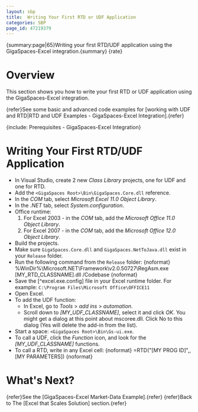 ```yaml
---
layout: sbp
title:  Writing Your First RTD or UDF Application
categories: SBP
page_id: 47219379
---
```


{summary:page|65}Writing your first RTD/UDF application using the GigaSpaces-Excel integration.{summary}
{rate}
#  Overview

This section shows you how to write your first RTD or UDF application using the GigaSpaces-Excel integration.

{refer}See some basic and advanced code examples for [working with UDF and RTD|RTD and UDF Examples - GigaSpaces-Excel Integration].{refer}

{include: Prerequisites - GigaSpaces-Excel Integration}

#  Writing Your First RTD/UDF Application

- In Visual Studio, create 2 new *Class Library* projects, one for UDF and one for RTD.
- Add the `<GigaSpaces Root>\Bin\GigaSpaces.Core.dll` reference.
- In the *COM* tab, select *Microsoft Excel 11.0 Object Library*.
- In the *.NET* tab, select *System.configuration*.
- Office runtime:
    1. For Excel 2003 - in the *COM* tab, add the *Microsoft Office 11.0 Object Library*.
    1. For Excel 2007 - in the *COM* tab, add the *Microsoft Office 12.0 Object Library*.
- Build the projects.
- Make sure `GigaSpaces.Core.dll` and `GigaSpaces.NetToJava.dll` exist in your `Release` folder.
- Run the following command from the `Release` folder:
{noformat}
%WinDir%\Microsoft.NET\Framework\v2.0.50727\RegAsm.exe \[MY_RTD_CLASSNAME\].dll /Codebase
{noformat}
- Save the [^excel.exe.config] file in your Excel runtime folder. For example: `C:\Program Files\Microsoft Office\OFFICE11`
- Open Excel.
- To add the UDF function:
    - In Excel, go to *Tools* > *add ins* > *automation*.
    - Scroll down to *\[MY_UDF_CLASSNAME\]*, select it and click *OK*. You might get a dialog at this point about mscoree.dll. Click No to this dialog (Yes will delete the add-in from the list).
- Start a space: `<GigaSpaces Root>\Bin\Gs-ui.exe`.
- To call a UDF, click the *Function* icon, and look for the *\[MY_UDF_CLASSNAME\]* functions.
- To call a RTD, write in any Excel cell:
{noformat}
=RTD("[MY PROG ID]",,[MY PARAMETERS])
{noformat}

#  What's Next?

{refer}See the [GigaSpaces-Excel Market-Data Example].{refer}
{refer}Back to The [Excel that Scales Solution] section.{refer}